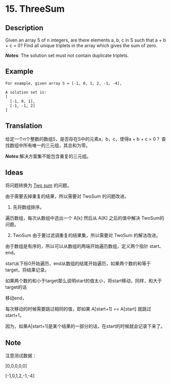 # 15. ThreeSum
## Description
Given an array S of n integers, are there elements a, b, c in S such that a + b + c = 0? 
Find all unique triplets in the array which gives the sum of zero.


***Notes***: The solution set must not contain duplicate triplets.
## Example
```$xslt
For example, given array S = [-1, 0, 1, 2, -1, -4],

A solution set is:
[
  [-1, 0, 1],
  [-1, -1, 2]
]
```
## Translation
给定一个n个整数的数组S，是否存在S中的元素a，b，c，使得a + b + c = 0？
查找数组中所有唯一的三元组，其总和为零。

***Notes***:解决方案集不能包含重复的三元组。

## Ideas
将问题转换为 [Two sum](./src/com/leetcode/problems/TwoSum.md) 的问题。

由于需要去掉重复的结果，所以需要对 TwoSum 的问题改进。

1. 先将数组排序。

遍历数组，每次从数组中选出一个 A[k] 然后从 A[K] 之后的值中解决 TwoSum的问题。

2. TwoSum
由于要过滤调重复的结果集，所以需要对 TwoSum 的解法改进。

由于数组是有序的，所以可以从数组的两端开始遍历数组，定义两个指针 start、end。

start从下标0开始遍历，end从数组的结尾开始遍历，如果两个数的和等于target，将结果记录。

如果两个数的和小于target那么说明start的值太小，将start移动，同样，和大于target的话

移动end，

每次移动的时候需要跳过相同的值，即如果 A[start+1] ==  A[start] 就跳过start+1，

因为，如果A[start+1]是某个结果的一部分的话，在start的时候就会记录下来了。
## Note
注意测试数据：

[0,0,0,0,0]

[-1,0,1,2,-1,-4]